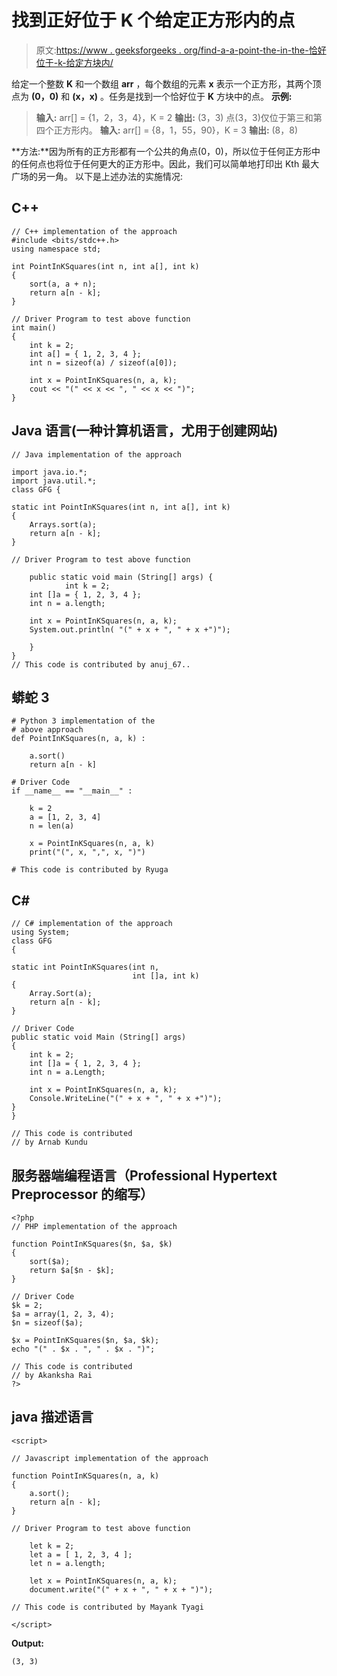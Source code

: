 # 找到正好位于 K 个给定正方形内的点

> 原文:[https://www . geeksforgeeks . org/find-a-a-point-the-in-the-恰好位于-k-给定方块内/](https://www.geeksforgeeks.org/find-a-point-that-lies-inside-exactly-k-given-squares/)

给定一个整数 **K** 和一个数组 **arr** ，每个数组的元素 **x** 表示一个正方形，其两个顶点为 **(0，0)** 和 **(x，x)** 。任务是找到一个恰好位于 **K** 方块中的点。
**示例:**

> **输入:** arr[] = {1，2，3，4}，K = 2
> **输出:** (3，3)
> 点(3，3)仅位于第三和第四个正方形内。
> **输入:** arr[] = {8，1，55，90}，K = 3
> **输出:** (8，8)

**方法:**因为所有的正方形都有一个公共的角点(0，0)，所以位于任何正方形中的任何点也将位于任何更大的正方形中。因此，我们可以简单地打印出 Kth 最大广场的另一角。
以下是上述办法的实施情况:

## C++

```
// C++ implementation of the approach
#include <bits/stdc++.h>
using namespace std;

int PointInKSquares(int n, int a[], int k)
{
    sort(a, a + n);
    return a[n - k];
}

// Driver Program to test above function
int main()
{
    int k = 2;
    int a[] = { 1, 2, 3, 4 };
    int n = sizeof(a) / sizeof(a[0]);

    int x = PointInKSquares(n, a, k);
    cout << "(" << x << ", " << x << ")";
}
```

## Java 语言(一种计算机语言，尤用于创建网站)

```
// Java implementation of the approach

import java.io.*;
import java.util.*;
class GFG {

static int PointInKSquares(int n, int a[], int k)
{
    Arrays.sort(a);
    return a[n - k];
}

// Driver Program to test above function

    public static void main (String[] args) {
            int k = 2;
    int []a = { 1, 2, 3, 4 };
    int n = a.length;

    int x = PointInKSquares(n, a, k);
    System.out.println( "(" + x + ", " + x +")");

    }
}
// This code is contributed by anuj_67..
```

## 蟒蛇 3

```
# Python 3 implementation of the
# above approach
def PointInKSquares(n, a, k) :

    a.sort()
    return a[n - k]

# Driver Code
if __name__ == "__main__" :

    k = 2
    a = [1, 2, 3, 4]
    n = len(a)

    x = PointInKSquares(n, a, k)
    print("(", x, ",", x, ")")

# This code is contributed by Ryuga
```

## C#

```
// C# implementation of the approach
using System;
class GFG
{

static int PointInKSquares(int n,
                           int []a, int k)
{
    Array.Sort(a);
    return a[n - k];
}

// Driver Code
public static void Main (String[] args)
{
    int k = 2;
    int []a = { 1, 2, 3, 4 };
    int n = a.Length;

    int x = PointInKSquares(n, a, k);
    Console.WriteLine("(" + x + ", " + x +")");
}
}

// This code is contributed
// by Arnab Kundu
```

## 服务器端编程语言（Professional Hypertext Preprocessor 的缩写）

```
<?php
// PHP implementation of the approach

function PointInKSquares($n, $a, $k)
{
    sort($a);
    return $a[$n - $k];
}

// Driver Code
$k = 2;
$a = array(1, 2, 3, 4);
$n = sizeof($a);

$x = PointInKSquares($n, $a, $k);
echo "(" . $x . ", " . $x . ")";

// This code is contributed
// by Akanksha Rai
?>
```

## java 描述语言

```
<script>

// Javascript implementation of the approach

function PointInKSquares(n, a, k)
{
    a.sort();
    return a[n - k];
}

// Driver Program to test above function

    let k = 2;
    let a = [ 1, 2, 3, 4 ];
    let n = a.length;

    let x = PointInKSquares(n, a, k);
    document.write("(" + x + ", " + x + ")");

// This code is contributed by Mayank Tyagi

</script>
```

**Output:** 

```
(3, 3)
```
